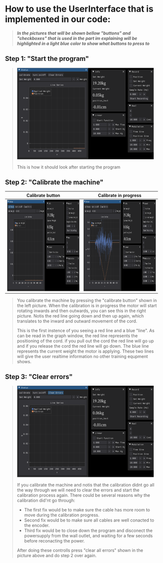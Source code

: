 # How to use the UserInterface that is implemented in our code:
> ##### In the pictures that will be shown bellow "buttons" and "checkboxes" that is used in the part im explaining will be highlighted in a light blue color to show what buttons to press to 
## Step 1: "Start the program"
> <img src="https://github.com/HugoPersson01/POWER-CABLE/blob/main/Machine/Software/howto/Pictures/Start.png" alt="My Image" width="450" height="300"/>
>
> This is how it should look after starting the program

## Step 2: "Calibrate the machine"
| Calibrate button | Calibrate in progress |
|:---------------: |:---------------------:|
| <img src="https://github.com/HugoPersson01/POWER-CABLE/blob/main/Machine/Software/howto/Pictures/Calibrate.png" alt="My Image" width="450" height="300"/>       | <img src="https://github.com/HugoPersson01/POWER-CABLE/blob/main/Machine/Software/howto/Pictures/Calibrate-In-Progress.png" alt="My Image" width="450" height="300"/>  |
>
> You calibrate the machine by pressing the "calibrate button" shown in the left picture.
> When the calibration is in progress the motor will start rotating inwards and then outwards,
> you can see this in the right picture. Notis the red line going down and then up again, which translates
> to the inward and outward movement of the cord.
>
> This is the first instence of you seeing a red line and a blue "line". As can be read in the graph window, the red line represents
> the positioning of the cord. if you pull out the cord the red line will go up and if you release the cord the red line will go down.
> The blue line represents the current weight the motor is applying. These two lines will give the user realtime information no other
> training equpment shows.

## Step 3: "Clear errors"
> <img src="https://github.com/HugoPersson01/POWER-CABLE/blob/main/Machine/Software/howto/Pictures/Clear-Errors.png" alt="My Image" width="450" height="300"/>
>
> If you calibrate the machine and notis that the calibration didnt go all the way through we will need to clear the errors and start the calibration process again. There could be several reasons why the calibration did'nt go through:
> + The first fix would be to make sure the cable has more room to move during the calibration progress.
> + Second fix would be to make sure all cables are well conacted to the encoder.
> + Third fix would be to close down the program and disconect the powersupply from the wall outlet, and waiting for a few seconds before reconacting the power.
> 
> After doing these controlls press "clear all errors" shown in the picture above and do step 2 over again. 



